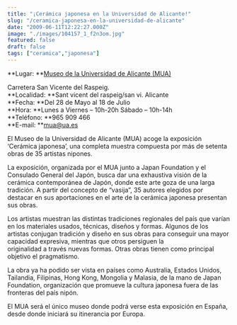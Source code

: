 ```yaml
---
title: "¡Cerámica japonesa en la Universidad de Alicante!"
slug: "/ceramica-japonesa-en-la-universidad-de-alicante"
date: "2009-06-11T12:22:27.000Z"
image: "./images/104157_1_f2n3om.jpg"
featured: false
draft: false
tags: ["ceramica","japonesa"]
---
```



**Lugar: **[Museo de la Universidad de Alicante (MUA)](http://agenda.laverdad.es/museos/alicante-sant-vicent-del-raspeigsan-vi/museo-de-la-universidad-de-alicante-mua-19732.aspx)

Carretera San Vicente del Raspeig.  
**Localidad: **Sant vicent del raspeig/san vi. Alicante  
**Fecha: **<span class="wn_gris" style="padding-bottom: 5px; padding-right: 5px;">Del 28 de Mayo al 18 de Julio</span>  
**Hora: **<span class="wn_gris" style="padding-bottom: 5px; padding-right: 5px;">Lunes a Viernes – 10h-20h Sábado – 10h-14h</span>  
**Teléfono: **965 909 466  
**E-mail: **[mua@ua.es](mailto:mua@ua.es)

El Museo de la Universidad de Alicante (MUA) acoge la exposición ‘Cerámica japonesa’, una completa muestra compuesta por más de setenta obras de 35 artistas nipones.

La exposición, organizada por el MUA junto a Japan Foundation y el Consulado General del Japón, busca dar una exhaustiva visión de la cerámica contemporánea de Japón, donde este arte goza de una larga tradición. A partir del concepto de “vasija”, 35 autores elegidos por destacar en sus aportaciones en el arte de la cerámica japonesa presentan sus obras.

Los artistas muestran las distintas tradiciones regionales del país que varían en los materiales usados, técnicas, diseños y formas. Algunos de los artistas conjugan tradición y diseño en sus obras para conseguir una mayor capacidad expresiva, mientras que otros persiguen la  
 originalidad a través nuevas formas. Otras obras tienen como principal objetivo el pragmatismo.

La obra ya ha podido ser vista en países como Australia, Estados Unidos, Tailandia, Filipinas, Hong Kong, Mongolia y Malasia, de la mano de Japan Foundation, organización que promueve la cultura japonesa fuera de las fronteras del país nipón.

El MUA será el único museo donde podrá verse esta exposición en España, desde donde iniciará su itinerancia por Europa.




